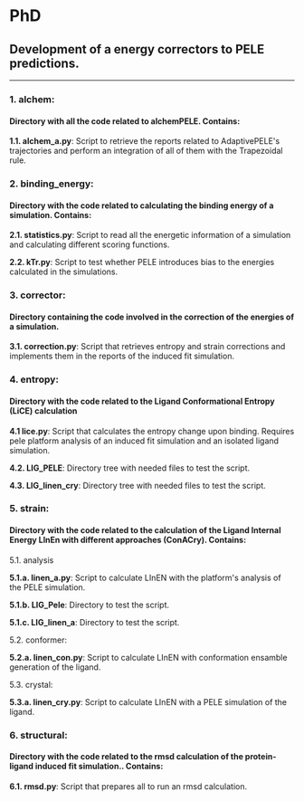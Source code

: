 # PhD
## Development of a energy correctors to PELE predictions.

---
### 1. alchem: 
#### Directory with all the code related to alchemPELE. Contains:

 **1.1. alchem_a.py**: Script to retrieve the reports related to AdaptivePELE's trajectories and perform an integration
of all of them with the Trapezoidal rule.

### 2. binding_energy: 
#### Directory with the code related to calculating the binding energy of a simulation. Contains: 

 **2.1. statistics.py**: Script to read all the energetic information of a simulation and calculating different scoring functions.

 **2.2. kTr.py**: Script to test whether PELE introduces bias to the energies calculated in the simulations. 

### 3. corrector:
#### Directory containing the code involved in the correction of the energies of a simulation.

 **3.1. correction.py**: Script that retrieves entropy and strain corrections and implements them in the reports of the 
induced fit simulation.


### 4. entropy:
#### Directory with the code related to the Ligand Conformational Entropy (LiCE) calculation

 **4.1 lice.py**: Script that calculates the entropy change upon binding. Requires pele platform analysis
of an induced fit simulation and an isolated ligand simulation.

 **4.2. LIG_PELE**: Directory tree with needed files to test the script.

 **4.3. LIG_linen_cry**: Directory tree with needed files to test the script.


### 5. strain: 
#### Directory with the code related to the calculation of the Ligand Internal Energy LInEn with different approaches (ConACry). Contains:

 5.1. analysis

   **5.1.a. linen_a.py**: Script to calculate LInEN with the platform's analysis of the PELE simulation.

   **5.1.b. LIG_Pele**: Directory to test the script.

   **5.1.c. LIG_linen_a**: Directory to test the script.

 5.2. conformer:
 
   **5.2.a. linen_con.py**: Script to calculate LInEN with conformation ensamble generation of the ligand.
   
 5.3. crystal:
 
   **5.3.a. linen_cry.py**: Script to calculate LInEN with a PELE simulation of the ligand. 

### 6. structural:
#### Directory with the code related to the rmsd calculation of the protein-ligand induced fit simulation.. Contains:

 **6.1. rmsd.py**: Script that prepares all to run an rmsd calculation. 
